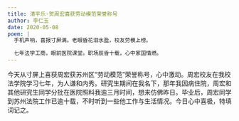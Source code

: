 ```yaml
---
title: 清平乐·贺周宏喜获劳动模范荣誉称号
author: 李仁玉
date: 2020-05-08
poem: |
  手机声响，喜报寸屏满。老眼昏花泪水盈，校友劳模上榜。

  七年法学工商，眼前医院课堂。职场辰昏十载，心中家国情燃。
---
```


今天从寸屏上喜获周宏获苏州区“劳动模范”荣誉称号，心中激动。周宏校友在我校法学院学习七年，为人谦和内秀。研究生期间在我名下，那年我因病住院，周宏和其他研究生同学分批在医院照料我逾三月时间，想来仿佛昨日。毕业后，周宏同学到苏州法院工作已逾十载，不时听到一些他工作与生活情况。今日心中喜极，特填词记之。

